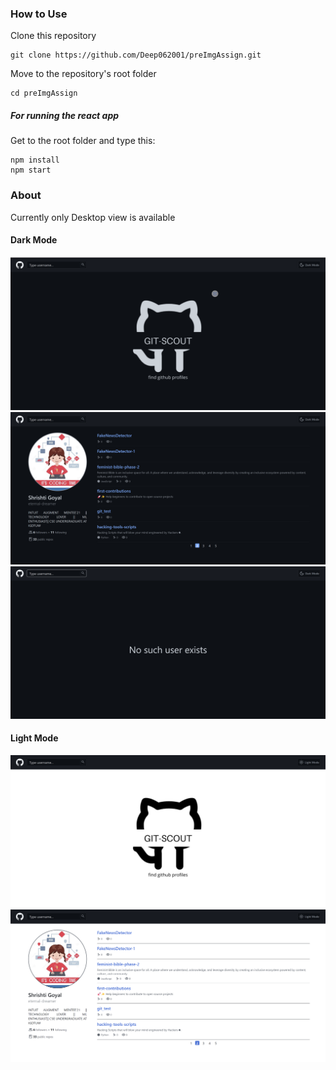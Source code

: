 ### How to Use

Clone this repository

```shell
git clone https://github.com/Deep062001/preImgAssign.git
```

Move to the repository's root folder

```shell
cd preImgAssign
```

##### For running the react app

Get to the root folder and type this:

```shell
npm install
npm start
```

### About

Currently only Desktop view is available
#### Dark Mode
![Image](assets/scout1.png)
![Image](assets/scout3.png)
![Image](assets/scout5.png)

#### Light Mode
![Image](assets/scout2.png)
![Image](assets/scout4.png)
